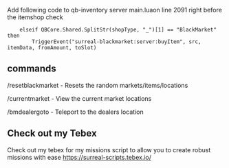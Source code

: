 Add following code to qb-inventory server main.luaon line 2091 right before the itemshop check

		elseif QBCore.Shared.SplitStr(shopType, "_")[1] == "BlackMarket" then
			TriggerEvent("surreal-blackmarket:server:buyItem", src, itemData, fromAmount, toSlot)



## commands ##
/resetblackmarket - Resets the random markets/items/locations

/currentmarket - View the current market locations

/bmdealergoto - Teleport to the dealers location


## Check out my Tebex ##
Check out my tebex for my missions script to allow you to create robust missions with ease
https://surreal-scripts.tebex.io/
